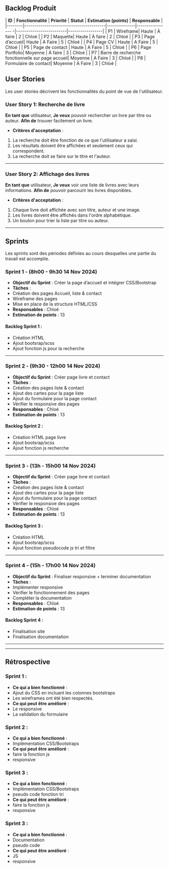 ## **Backlog Produit**
| **ID** | **Fonctionnalité** | **Priorité** | **Statut**
| **Estimation (points)** | **Responsable** |
|--------|----------------------------------------|--------------|----------------
-|-------------------------|-----------------|
| P1 | Wireframe| Haute | À faire
| 2 | Chloé |
| P2 | Maquette| Haute | À faire
| 2 | Chloé |
| P3 | Page d’accueil| Haute | A Faire
| 5 | Chloé |
| P4 | Page CV | Haute | A Faire
| 5 | Chloé |
| P5 | Page de contact | Haute | A Faire
| 5 | Chloé |
| P6 | Page Portfolio| Moyenne | À faire
| 3 | Chloé |
| P7 | Barre de recherche fonctionnelle sur page accueil| Moyenne | A Faire
| 3 | Chloé |
| P8 | Formulaire de contact| Moyenne | A Faire
| 3 | Chloé |

## **User Stories**
Les user stories décrivent les fonctionnalités du point de vue de l'utilisateur.
### **User Story 1: Recherche de livre**
**En tant que** utilisateur,
**Je veux** pouvoir rechercher un livre par titre ou auteur.
**Afin de** trouver facilement un livre.
- **Critères d'acceptation** :
 1. La recherche doit être fonction de ce que l'utilisateur a saisi.
 2. Les résultats doivent être affichées et seulement ceux qui correspondent.
 3. La recherche doit se faire sur le titre et l'auteur.

---
### **User Story 2: Affichage des livres**
**En tant que** utilisateur,
**Je veux** voir une liste de livres avec leurs informations.
**Afin de** pouvoir parcourir les livres disponibles.
- **Critères d'acceptation** :
 1. Chaque livre doit affichée avec son titre, auteur et une image.
 2. Les livres doivent être affichés dans l'ordre alphabétique.
 3. Un bouton pour trier la liste par titre ou auteur.
---
## **Sprints**
Les sprints sont des périodes définies au cours desquelles une partie du travail
est accomplie.
### **Sprint 1 - (8h00 - 9h30 14 Nov 2024)**
- **Objectif du Sprint** : Créer la page d’accueil et intégrer CSS/Bootstrap
- **Tâches** :
 - Création des pages Accueil, liste & contact
 - Wireframe des pages
 - Mise en place de la structure HTML/CSS
- **Responsables** : Chloé
- **Estimation de points** : 13
#### **Backlog Sprint 1** :
- Création HTML
- Ajout bootsrap/scss
- Ajout fonction js pour la recherche
---
### **Sprint 2 - (9h30 - 12h00 14 Nov 2024)**
- **Objectif du Sprint** : Créer page livre et contact
- **Tâches** :
 - Création des pages liste & contact
 - Ajout des cartes pour la page liste
 - Ajout du formulaire pour la page contact
 - Vérifier le responsive des pages
- **Responsables** : Chloé
- **Estimation de points** : 13
#### **Backlog Sprint 2** :
- Création HTML page livre
- Ajout bootsrap/scss
- Ajout fonction js recherche
---
### **Sprint 3 - (13h - 15h00 14 Nov 2024)**
- **Objectif du Sprint** : Créer page livre et contact
- **Tâches** :
 - Création des pages liste & contact
 - Ajout des cartes pour la page liste
 - Ajout du formulaire pour la page contact
 - Vérifier le responsive des pages
- **Responsables** : Chloé
- **Estimation de points** : 13
#### **Backlog Sprint 3** :
- Création HTML
- Ajout bootsrap/scss
- Ajout fonction pseudocode js tri et filtre
---
### **Sprint 4 - (15h - 17h00 14 Nov 2024)**
- **Objectif du Sprint** : Finaliser responsive + terminer documentation
- **Tâches** :
 - Implémenter responsive
 - Vérifier le fonctionnement des pages
 - Compléter la documentation
- **Responsables** : Chloé
- **Estimation de points** : 13
#### **Backlog Sprint 4** :
- Finalisation site
- Finalisation documentation
---
---
## **Rétrospective**
### Sprint 1 :
- **Ce qui a bien fonctionné** :
 - Ajout du CSS en incluant les colonnes bootstraps
 - Les wireframes ont été bien respectés.
- **Ce qui peut être amélioré** :
 - Le responsive
 - La validation du formulaire

### Sprint 2 :
- **Ce qui a bien fonctionné** :
 - Implémentation CSS/Bootstraps
- **Ce qui peut être amélioré** :
 - faire la fonction js
 - responsive

 ### Sprint 3 :
- **Ce qui a bien fonctionné** :
 - Implémentation CSS/Bootstraps
 - pseudo code fonction tri
- **Ce qui peut être amélioré** :
 - faire la fonction js
 - responsive

  ### Sprint 3 :
- **Ce qui a bien fonctionné** :
 - Documentation
 - pseudo code
- **Ce qui peut être amélioré** :
 - JS
 - responsive
